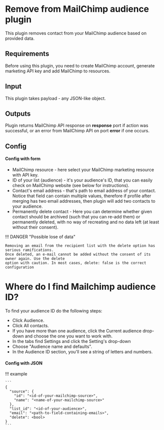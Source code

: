 # Remove from MailChimp audience plugin

This plugin removes contact from your MailChimp audience based on provided data.

## Requirements

Before using this plugin, you need to create MailChimp account, generate marketing API key and add MailChimp to
resources.

## Input

This plugin takes payload - any JSON-like object.

## Outputs

Plugin returns MailChimp API response on **response** port if action was successful, or an error from MailChimp API on
port **error** if one occurs.

## Config

#### Config with form

- MailChimp resource - here select your MailChimp marketing resource with API key.
- ID of your list (audience) - it's your audience's ID, that you can easily check on MailChimp website (see below for instructions).
- Contact's email address - that's path to email address of your contact. Notice that field can contain multiple values,
  therefore if profile after merging has two email addresses, then plugin will add two contacts to your audience.
- Permanently delete contact - Here you can determine whether given contact should be archived (such that you can re-add
  them)
  or permanently deleted, with no way of recreating and no data left (at least without their consent).

!!! DANGER "Possible lose of data"

    Removing an email from the recipient list with the delete option has serious ramifications. 
    Once deleted, an e-mail cannot be added without the consent of its owner again. Use the delete 
    option with caution. In most cases, delete: false is the correct configuration


# Where do I find Mailchimp audience ID?

To find your audience ID do the following steps:

* Click Audience.
* Click All contacts.
* If you have more than one audience, click the Current audience drop-down and choose the one you want to work with.
* In the tabs find Settings and click the Setting's drop-down
* Choose "Audience name and defaults".
* In the Audience ID section, you'll see a string of letters and numbers.


#### Config with JSON


!!! example 

    ```
    {
      "source": {
        "id": "<id-of-your-mailchimp-source>",
        "name": "<name-of-your-mailchimp-source>"
      },
      "list_id": "<id-of-your-audience>",
      "email": "<path-to-field-containing-emails>",
      "delete": <bool>
    }
    ```

